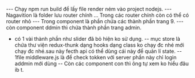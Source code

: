 --- Chạy npm run build để lấy file render ném vào project nodejs.
--- Nagavition là folder lưu router chính ... Trong các router chính còn có thể     có  router nhỏ 
--- Trong component là phần chứa các thành phần trang 9.
--- còn component ddmin thì chứa thành phần trang admin.
- có 1 vài thành phần như slider đã bỏ hiện ko sử dụng.
-- mục  store  là chứa thư viện redux-thunk dạng hooks dạng class ko chạy đc nhé mới chạy đc nhé.sau này fecth api có thể dùng cái này để quản lí state.
-- 1file middleware.js là để check tokken với server phần này chỉ login addmin mới dùng
-- Còn các component con thì ông tự xem ko hiểu đâu ib t.